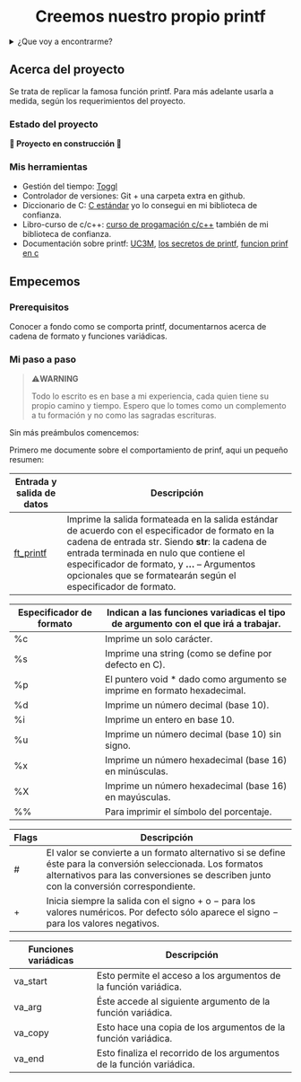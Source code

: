 <h1 align="center"> Creemos nuestro propio printf </h1>

<details>
  <summary>¿Que voy a encontrarme?</summary>
  <ol>
    <li>
      <a href="#Acerca-del-proyecto">Acerca del proyecto</a>
      <ul>
        <li><a href="#estado-del-proyecto">Estado del proyecto</a></li>
        <li><a href="#Mis-herramientas">Mis herramientas</a></li>
      </ul>
    </li>
    <li>
      <a href="#Empecemos">Empecemos</a>
      <ul>
        <li><a href="#prerequisitos">Prerequisitos</a></li>
        <li><a href="#Mi-paso-a-paso">Mi paso a paso</a></li>
      </ul>
    </li>
    <li><a href="#Pongamoslo-a-prueba">Pongamoslo a prueba</a></li>
    <li><a href="#roadmap">Roadmap</a></li>
  </ol>
</details>

## Acerca del proyecto
Se trata de replicar la famosa función printf.
Para más adelante usarla a medida, según los requerimientos del proyecto.

### Estado del proyecto
**:construction: Proyecto en construcción :construction:**

### Mis herramientas

* Gestión del tiempo: [Toggl](https://chrome.google.com/webstore/detail/toggl-track-productivity/oejgccbfbmkkpaidnkphaiaecficdnfn)
* Controlador de versiones: Git + una carpeta extra en github.
* Diccionario de C: [C estándar](https://www.popularlibros.com/libro/programacion-c-estandar_169422) yo lo consegui en mi biblioteca de confianza.
* Libro-curso de c/c++: [curso de progamación c/c++](https://anayamultimedia.es/libro/manuales-imprescindibles/c-cmasmas-curso-de-programacion-miguel-angel-acera-garcia-9788441539372/) también de mi biblioteca de confianza.
* Documentación sobre printf: [UC3M](https://www.it.uc3m.es/pbasanta/asng/course_notes/input_output_printf_es.html), [los secretos de printf](https://algoritmos9511.gitlab.io/_downloads/1957137bc70fc4a237497050cfc49c7f/los-secretos-de-printf.pdf), [funcion prinf en c](https://www.pcresumen.com/menu-software/36-lenguajes-de-programacion/c/113-la-funcion-printf-en-c)

## Empecemos

### Prerequisitos

Conocer a fondo como se comporta printf, documentarnos acerca de cadena de formato y funciones variádicas.

### Mi paso a paso

> :warning:**WARNING**
> 
> Todo lo escrito es en base a mi experiencia, cada quien tiene su propio camino y tiempo. Espero que lo tomes como un complemento a tu formación y no como las sagradas escrituras.

Sin más preámbulos comencemos:

Primero me documente sobre el comportamiento de prinf, aqui un pequeño resumen:

| Entrada y salida de datos | Descripción |
| ------------- | ------------- |
| [ft_printf](URL)  | Imprime la salida formateada en la salida estándar de acuerdo con el especificador de formato en la cadena de entrada str. Siendo **str**: la cadena de entrada terminada en nulo que contiene el especificador de formato, y **…** – Argumentos opcionales que se formatearán según el especificador de formato. |


| Especificador de formato | Indican a las funciones variadicas el tipo de argumento con el que irá a trabajar. |
| ------------- | ------------- |
| %c | Imprime un solo carácter. |
| %s | Imprime una string (como se define por defecto en C). |
| %p | El puntero void * dado como argumento se imprime en formato hexadecimal. |
| %d | Imprime un número decimal (base 10). |
| %i | Imprime un entero en base 10. |
| %u | Imprime un número decimal (base 10) sin signo. |
| %x | Imprime un número hexadecimal (base 16) en minúsculas. |
| %X | Imprime un número hexadecimal (base 16) en mayúsculas. |
| %% | Para imprimir el símbolo del porcentaje. |

| Flags | Descripción |
| ------------- | ------------- |
| # | El valor se convierte a un formato alternativo si se define éste para la conversión seleccionada. Los formatos alternativos para las conversiones se describen junto con la conversión correspondiente. |
| + | Inicia siempre la salida con el signo + o − para los valores numéricos. Por defecto sólo aparece el signo − para los valores negativos. |

| Funciones variádicas | Descripción |
| ------------- | ------------- |
| va_start | Esto permite el acceso a los argumentos de la función variádica. |
| va_arg |Éste accede al siguiente argumento de la función variádica. |
| va_copy | Esto hace una copia de los argumentos de la función variádica. |
| va_end | Esto finaliza el recorrido de los argumentos de la función variádica. |
